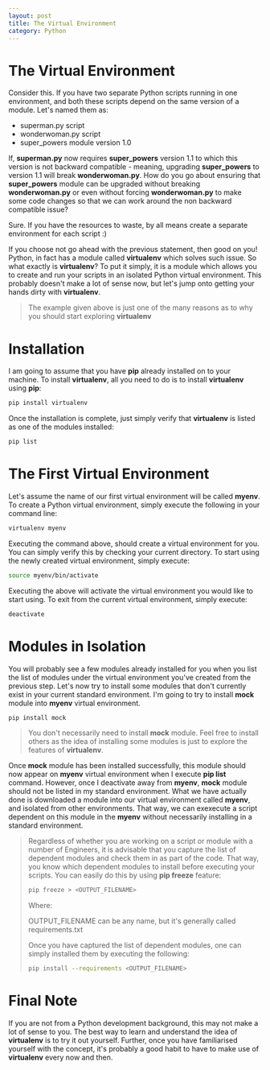 ```yaml
---
layout: post
title: The Virtual Environment
category: Python
---
```


# The Virtual Environment

Consider this. If you have two separate Python scripts running in one environment, and both these scripts depend on the same version of a module. Let's named them as:

* superman.py script
* wonderwoman.py script
* super_powers module version 1.0

If, **superman.py** now requires **super_powers** version 1.1 to which this version is not backward compatible - meaning, upgrading **super_powers** to version 1.1 will break **wonderwoman.py**. How do you go about ensuring that **super_powers** module can be upgraded without breaking **wonderwoman.py** or even without forcing **wonderwoman.py** to make some code changes so that we can work around the non backward compatible issue?

Sure. If you have the resources to waste, by all means create a separate environment for each script :)

If you choose not go ahead with the previous statement, then good on you! Python, in fact has a module called **virtualenv** which solves such issue. So what exactly is **virtualenv**? To put it simply, it is a module which allows you to create and run your scripts in an isolated Python virtual environment. This probably doesn't make a lot of sense now, but let's jump onto getting your hands dirty with **virtualenv**.

> The example given above is just one of the many reasons as to why you should start exploring **virtualenv** 

# Installation

I am going to assume that you have **pip** already installed on to your machine. To install **virtualenv**, all you need to do is to install **virtualenv** using **pip**:

```bash
pip install virtualenv
```

Once the installation is complete, just simply verify that **virtualenv** is listed as one of the modules installed:

```bash
pip list
```

# The First Virtual Environment

Let's assume the name of our first virtual environment will be called **myenv**. To create a Python virtual environment, simply execute the following in your command line:

```bash
virtualenv myenv
```

Executing the command above, should create a virtual environment for you. You can simply verify this by checking your current directory. To start using the newly created virtual environment, simply execute:

```bash
source myenv/bin/activate
```

Executing the above will activate the virtual environment you would like to start using. To exit from the current virtual environment, simply execute:

```bash
deactivate
```

# Modules in Isolation 

You will probably see a few modules already installed for you when you list the list of modules under the virtual environment you've created from the previous step. Let's now try to install some modules that don't currently exist in your current standard environment. I'm going to try to install **mock** module into **myenv** virtual environment.

```bash
pip install mock
```

> You don't necessarily need to install **mock** module. Feel free to install others as the idea of installing some modules is just to explore the features of **virtualenv**.

Once **mock** module has been installed successfully, this module should now appear on **myenv** virtual environment when I execute **pip list** command. However, once I deactivate away from **myenv**, **mock** module should not be listed in my standard environment. What we have actually done is downloaded a module into our virtual environment called **myenv**, and isolated from other environments. That way, we can exexecute a script dependent on this module in the **myenv** without necessarily installing in a standard environment. 

> Regardless of whether you are working on a script or module with a number of Engineers, it is advisable that you capture the list of dependent modules and check them in as part of the code. That way, you know which dependent modules to install before executing your scripts. You can easily do this by using **pip freeze** feature:
> 
> ```bash
> pip freeze > <OUTPUT_FILENAME>
> ```
> 
> Where:
>
> OUTPUT_FILENAME can be any name, but it's generally called requirements.txt
>
> Once you have captured the list of dependent modules, one can simply installed them by executing the following:
>
> ```bash
> pip install --requirements <OUTPUT_FILENAME>
> ```


# Final Note

If you are not from a Python development background, this may not make a lot of sense to you. The best way to learn and understand the idea of **virtualenv** is to try it out yourself. Further, once you have familiarised yourself with the concept, it's probably a good habit to have to make use of **virtualenv** every now and then.
